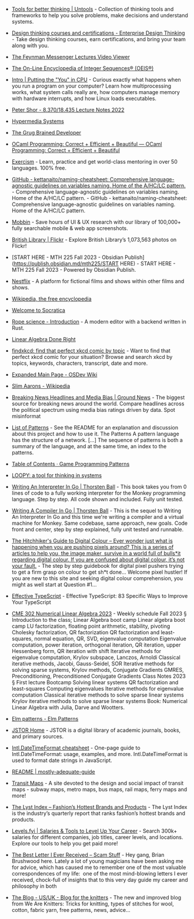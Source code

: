 - [Tools for better thinking | Untools](https://untools.co) - Collection of thinking tools and frameworks to help you solve problems, make decisions and understand systems.
- [Design thinking courses and certifications - Enterprise Design Thinking](https://www.ibm.com/design/thinking/) - Take design thinking courses, earn certifications, and bring your team along with you.
- [The Feynman Messenger Lectures Video Viewer](https://www.feynmanlectures.caltech.edu/fml.html)
- [The On-Line Encyclopedia of Integer Sequences® (OEIS®)](https://oeis.org/)
- [Intro | Putting the "You" in CPU](https://cpu.land/) - Curious exactly what happens when you run a program on your computer? Learn how multiprocessing works, what system calls really are, how computers manage memory with hardware interrupts, and how Linux loads executables.
- [Peter Shor - 8.370/18.435 Lecture Notes 2022](https://math.mit.edu/~shor/435-LN/)
- [Hypermedia Systems](https://hypermedia.systems/)
- [The Grug Brained Developer](https://grugbrain.dev/)
- [OCaml Programming: Correct + Efficient + Beautiful — OCaml Programming: Correct + Efficient + Beautiful](https://cs3110.github.io/textbook/cover.html)
- [Exercism](https://exercism.org/) - Learn, practice and get world-class mentoring in over 50 languages. 100% free.
- [GitHub - kettanaito/naming-cheatsheet: Comprehensive language-agnostic guidelines on variables naming. Home of the A/HC/LC pattern.](https://github.com/kettanaito/naming-cheatsheet) - Comprehensive language-agnostic guidelines on variables naming. Home of the A/HC/LC pattern. - GitHub - kettanaito/naming-cheatsheet: Comprehensive language-agnostic guidelines on variables naming. Home of the A/HC/LC pattern.
- [Mobbin](https://mobbin.com/) - Save hours of UI & UX research with our library of 100,000+ fully searchable mobile & web app screenshots.
- [British Library | Flickr](https://www.flickr.com/photos/britishlibrary/) - Explore British Library’s 1,073,563 photos on Flickr!
- [START HERE - MTH 225 Fall 2023 - Obsidian Publish](https://publish.obsidian.md/mth225/START HERE) - START HERE - MTH 225 Fall 2023  - Powered by Obsidian Publish.
- [Nestflix](https://nestflix.fun/) - A platform for fictional films and shows within other films and shows.
- [Wikipedia, the free encyclopedia](https://en.wikipedia.org/)
- [Welcome to Socratica](https://toolbox.socratica.info/)
- [Rope science - Introduction](https://xi-editor.io/docs/rope_science_00.html) - A modern editor with a backend written in Rust.

- [Linear Algebra Done Right](https://linear.axler.net/)
- [findxkcd: find that perfect xkcd comic by topic](https://findxkcd.com/) - Want to find that perfect xkcd comic for your situation? Browse and search xkcd by topics, keywords, characters, transcript, date and more.
- [Expanded Main Page - OSDev Wiki](https://osdev.org/Expanded_Main_Page)
- [Slim Aarons - Wikipedia](https://en.wikipedia.org/wiki/Slim_Aarons)
- [Breaking News Headlines and Media Bias | Ground News](https://ground.news/) - The biggest source for breaking news around the world. Compare headlines across the political spectrum using media bias ratings driven by data. Spot misinformat
- [List of Patterns](https://patternlanguage.cc/) - See the README for an explanation and discussion about this project and how to use it. The Patterns A pattern language has the structure of a network. […] The sequence of patterns is both a summary of the language, and at the same time, an index to the patterns.
- [Table of Contents · Game Programming Patterns](https://gameprogrammingpatterns.com/contents.html)
- [LOOPY: a tool for thinking in systems](https://ncase.me/loopy/)
- [Writing An Interpreter In Go | Thorsten Ball](https://interpreterbook.com/) - This book takes you from 0 lines of code to a fully working interpreter for the Monkey programming language. Step by step. All code shown and included. Fully unit tested.
- [Writing A Compiler In Go | Thorsten Ball](https://compilerbook.com/) - This is the sequel to Writing An Interpreter In Go and this time we're writing a compiler and a virtual machine for Monkey. Same codebase, same approach, new goals. Code front and center, step by step explained, fully unit tested and runnable.
- [The Hitchhiker's Guide to Digital Colour – Ever wonder just what is happening when you are pushing pixels around? This is a series of articles to help you, the image maker, survive in a world full of bulls*it regarding digital colour. If you are confused about digital colour, it’s not your fault.](https://hg2dc.com/) - The step by step guidebook for digital pixel pushers trying to get a firm grasp on colour to get sh*t done... Welcome pixel hustler! If you are new to this site and seeking digital colour comprehension, you might as well start at Question #1...
- [Effective TypeScript](https://effectivetypescript.com) - Effective TypeScript: 83 Specific Ways to Improve Your TypeScript
- [CME 302 Numerical Linear Algebra 2023](https://ericdarve.github.io/NLA/) - Weekly schedule Fall 2023 § Introduction to the class; Linear Algebra boot camp Linear algebra boot camp LU factorization, floating point arithmetic, stability, pivoting Cholesky factorization, QR factorization QR factorization and least-squares, normal equation, QR, SVD, eigenvalue computation Eigenvalue computation, power iteration, orthogonal iteration, QR iteration, upper Hessenberg form, QR iteration with shift Iterative methods for eigenvalue computation, Krylov subspace, Lanczos, Arnoldi Classical iterative methods, Jacobi, Gauss-Seidel, SOR Iterative methods for solving sparse systems, Krylov methods, Conjugate Gradients GMRES, Preconditioning, Preconditioned Conjugate Gradients Class Notes 2023 § First lecture Bootcamp Solving linear systems QR factorization and least-squares Computing eigenvalues Iterative methods for eigenvalue computation Classical iterative methods to solve sparse linear systems Krylov iterative methods to solve sparse linear systems Book: Numerical Linear Algebra with Julia, Darve and Wootters.
- [Elm patterns - Elm Patterns](https://sporto.github.io/elm-patterns)
- [JSTOR Home](https://www.jstor.org/) - JSTOR is a digital library of academic journals, books, and primary sources.
- [Intl.DateTimeFormat cheatsheet](https://devhints.io/wip/intl-datetime) - One-page guide to Intl.DateTimeFormat: usage, examples, and more. Intl.DateTimeFormat is used to format date strings in JavaScript.
- [README | mostly-adequate-guide](https://mostly-adequate.gitbook.io/mostly-adequate-guide)
- [Transit Maps](https://transitmap.net/) - A site devoted to the design and social impact of transit maps - subway maps, metro maps, bus maps, rail maps, ferry maps and more!
- [The Lyst Index – Fashion’s Hottest Brands and Products](https://www.lyst.com/data/the-lyst-index/) - The Lyst Index is the industry’s quarterly report that ranks fashion’s hottest brands and products.
- [Levels.fyi | Salaries & Tools to Level Up Your Career](https://www.levels.fyi/) - Search 300k+ salaries for different companies, job titles, career levels, and locations. Explore our tools to help you get paid more!
- [The Best Letter I Ever Received – Scam Stuff](https://www.scamstuff.com/pages/the-best-letter-i-ever-received) - Hey gang, Brian Brushwood here. Lately a lot of young magicians have been asking me for advice, which has caused me to remember one of the most valuable correspondences of my life:  one of the most mind-blowing letters I ever received, chock-full of insights that to this very day guide my career and philosophy in both 
- [The Blog - US/UK - Blog for the knitters](https://blog.weareknitters.com/) - The new and improved blog from We Are Knitters: Tricks for knitting, types of stitches for wool, cotton, fabric yarn, free patterns, news, advice...